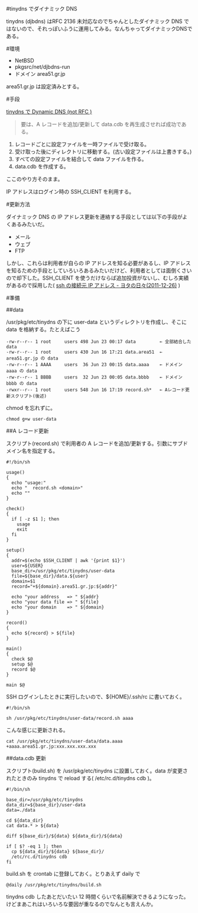 #tinydns でダイナミック DNS

tinydns (djbdns) はRFC 2136 未対応なのでちゃんとしたダイナミック DNS ではないので、それっぽいふうに運用してみる。なんちゃってダイナミックDNSである。

#環境

*  NetBSD
*  pkgsrc/net/djbdns-run
*  ドメイン area51.gr.jp

area51.gr.jp は設定済みとする。

#手段

[tinydns で Dynamic DNS (not RFC )](http://www.bugbearr.jp/?tinydns)

> 要は、A レコードを追加/更新して data.cdb を再生成させれば成功である。

1.  レコードごとに設定ファイルを一時ファイルで受け取る。
1.  受け取った後にディレクトリに移動する。(古い設定ファイルは上書きする。)
1.  すべての設定ファイルを結合して data ファイルを作る。
1.  data.cdb を作成する。

ここのやり方そのまま。

IP アドレスはログイン時の SSH_CLIENT を利用する。

#更新方法

ダイナミック DNS の IP アドレス更新を連絡する手段としては以下の手段がよくあるみたいだ。

*  メール
*  ウェブ
*  FTP

しかし、これらは利用者が自らの IP アドレスを知る必要があるし、IP アドレスを知るための手段としていろいろあるみたいだけど、利用者としては面倒くさいので却下した。SSH_CLIENT を使うだけならば追加投資がないし、むしろ実績があるので採用した( [ssh の接続元 IP アドレス - ヨタの日々(2011-12-26)](http://www.area51.gr.jp/~rin/diary/?date=20111226#p04) )

#準備

##data

/usr/pkg/etc/tinydns の下に user-data というディレクトリを作成し、そこに data を格納する。たとえばこう

    -rw-r--r-- 1 root     users 498 Jun 23 00:17 data         ← 全部結合した data
    -rw-r--r-- 1 root     users 430 Jun 16 17:21 data.area51  ← area51.gr.jp の data
    -rw-r--r-- 1 AAAA     users  36 Jun 23 00:15 data.aaaa    ← ドメイン aaaa の data
    -rw-r--r-- 1 BBBB     users  32 Jun 23 00:05 data.bbbb    ← ドメイン bbbb の data
    -rwxr--r-- 1 root     users 548 Jun 16 17:19 record.sh*   ← Aレコード更新スクリプト(後述)

chmod を忘れずに。

    chmod g+w user-data

##A レコード更新

スクリプト(record.sh) で利用者の A レコードを追加/更新する。引数にサブドメイン名を指定する。

    #!/bin/sh
    
    usage()
    {
      echo "usage:"
      echo "  record.sh <domain>"
      echo ""
    }
    
    check()
    {
      if [ -z $1 ]; then
        usage
        exit
      fi
    }
    
    setup()
    {
      addr=$(echo $SSH_CLIENT | awk '{print $1}')
      user=${USER}
      base_dir=/usr/pkg/etc/tinydns/user-data
      file=${base_dir}/data.${user}
      domain=$1
      record="+${domain}.area51.gr.jp:${addr}"
    
      echo "your address   => " ${addr}
      echo "your data file => " ${file}
      echo "your domain    => " ${domain}
    }
    
    record()
    {
      echo ${record} > ${file}
    }
    
    main()
    {
      check $@
      setup $@
      record $@
    }
    
    main $@


SSH ログインしたときに実行したいので、${HOME}/.ssh/rc に書いておく。

    #!/bin/sh
    
    sh /usr/pkg/etc/tinydns/user-data/record.sh aaaa

こんな感じに更新される。

    cat /usr/pkg/etc/tinydns/user-data/data.aaaa
    +aaaa.area51.gr.jp:xxx.xxx.xxx.xxx

##data.cdb 更新

スクリプト(build.sh) を /usr/pkg/etc/tinydns に設置しておく。data が変更されたときのみ tinydns で reload する( /etc/rc.d/tinydns cdb )。

    #!/bin/sh
    
    base_dir=/usr/pkg/etc/tinydns
    data_dir=${base_dir}/user-data
    data=./data
    
    cd ${data_dir}
    cat data.* > ${data}
    
    diff ${base_dir}/${data} ${data_dir}/${data}
    
    if [ $? -eq 1 ]; then
      cp ${data_dir}/${data} ${base_dir}/
      /etc/rc.d/tinydns cdb
    fi

build.sh を crontab に登録しておく。とりあえず daily で

    @daily /usr/pkg/etc/tinydns/build.sh

tinydns cdb したあとだいたい 12 時間くらいで名前解決できるようになった。けどまあこれはいろいろな要因が重なるのでなんとも言えんか。
